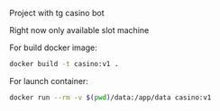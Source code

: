 Project with tg casino bot

Right now only available slot machine

For build docker image:
```bash
docker build -t casino:v1 .
```
For launch container:
```bash
docker run --rm -v $(pwd)/data:/app/data casino:v1
```
